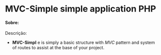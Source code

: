# MVC-Simple simple application PHP

#### Sobre:

Descrição:
* **MVC-Simpl** e is simply a basic structure with *MVC* pattern and system of routes to assist at the base of your project.
